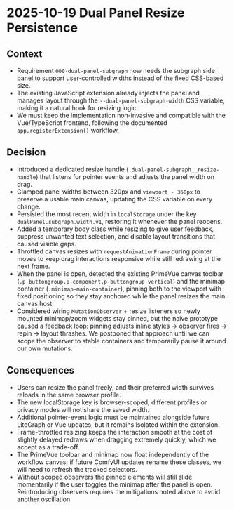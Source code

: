 # 2025-10-19  Dual Panel Resize Persistence

## Context
- Requirement `000-dual-panel-subgraph` now needs the subgraph side panel to support user-controlled widths instead of the fixed CSS-based size.
- The existing JavaScript extension already injects the panel and manages layout through the `--dual-panel-subgraph-width` CSS variable, making it a natural hook for resizing logic.
- We must keep the implementation non-invasive and compatible with the Vue/TypeScript frontend, following the documented `app.registerExtension()` workflow.

## Decision
- Introduced a dedicated resize handle (`.dual-panel-subgraph__resize-handle`) that listens for pointer events and adjusts the panel width on drag.
- Clamped panel widths between 320px and `viewport - 360px` to preserve a usable main canvas, updating the CSS variable on every change.
- Persisted the most recent width in `localStorage` under the key `dualPanel.subgraph.width.v1`, restoring it whenever the panel reopens.
- Added a temporary body class while resizing to give user feedback, suppress unwanted text selection, and disable layout transitions that caused visible gaps.
- Throttled canvas resizes with `requestAnimationFrame` during pointer moves to keep drag interactions responsive while still redrawing at the next frame.
- When the panel is open, detected the existing PrimeVue canvas toolbar (`.p-buttongroup.p-component.p-buttongroup-vertical`) and the minimap container (`.minimap-main-container`), pinning both to the viewport with fixed positioning so they stay anchored while the panel resizes the main canvas host.
- Considered wiring `MutationObserver` + resize listeners so newly mounted minimap/zoom widgets stay pinned, but the naive prototype caused a feedback loop: pinning adjusts inline styles → observer fires → repin → layout thrashes. We postponed that approach until we can scope the observer to stable containers and temporarily pause it around our own mutations.

## Consequences
- Users can resize the panel freely, and their preferred width survives reloads in the same browser profile.
- The new localStorage key is browser-scoped; different profiles or privacy modes will not share the saved width.
- Additional pointer-event logic must be maintained alongside future LiteGraph or Vue updates, but it remains isolated within the extension.
- Frame-throttled resizing keeps the interaction smooth at the cost of slightly delayed redraws when dragging extremely quickly, which we accept as a trade-off.
- The PrimeVue toolbar and minimap now float independently of the workflow canvas; if future ComfyUI updates rename these classes, we will need to refresh the tracked selectors.
- Without scoped observers the pinned elements will still slide momentarily if the user toggles the minimap after the panel is open. Reintroducing observers requires the mitigations noted above to avoid another oscillation.
